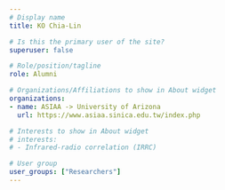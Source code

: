 ```yaml
---
# Display name
title: KO Chia-Lin 

# Is this the primary user of the site?
superuser: false

# Role/position/tagline
role: Alumni

# Organizations/Affiliations to show in About widget
organizations:
- name: ASIAA -> University of Arizona
  url: https://www.asiaa.sinica.edu.tw/index.php

# Interests to show in About widget
# interests:
# - Infrared-radio correlation (IRRC)

# User group
user_groups: ["Researchers"]
---
```

